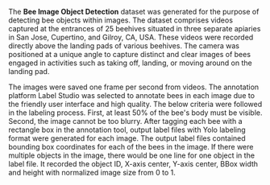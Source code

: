 The **Bee Image Object Detection** dataset was generated for the purpose of detecting bee objects within images. The dataset comprises videos captured at the entrances of 25 beehives situated in three separate apiaries in San Jose, Cupertino, and Gilroy, CA, USA. These videos were recorded directly above the landing pads of various beehives. The camera was positioned at a unique angle to capture distinct and clear images of bees engaged in activities such as taking off, landing, or moving around on the landing pad.

The images were saved one frame per second from videos. The annotation platform Label Studio was selected to annotate bees in each image due to the friendly user interface and high quality. The below criteria were followed in the labeling process. First, at least 50% of the bee's body must be visible. Second, the image cannot be too blurry. After tagging each bee with a rectangle box in the annotation tool, output label files with Yolo labeling format were generated for each image. The output label files contained bounding box coordinates for each of the bees in the image. If there were multiple objects in the image, there would be one line for one object in the label file. It recorded the object ID, X-axis center, Y-axis center, BBox width and height with normalized image size from 0 to 1.
